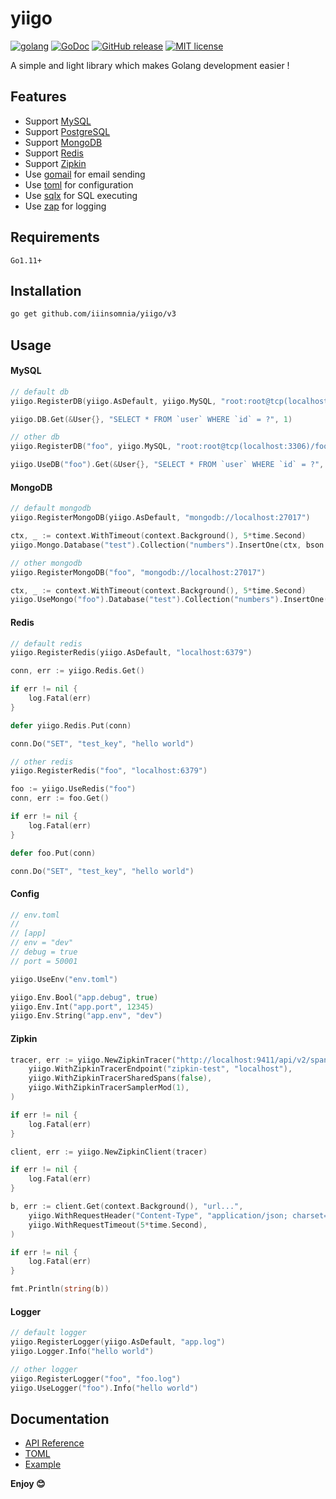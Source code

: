 # yiigo

[![golang](https://img.shields.io/badge/Language-Go-green.svg?style=flat)](https://golang.org)
[![GoDoc](https://godoc.org/github.com/iiinsomnia/yiigo?status.svg)](https://godoc.org/github.com/iiinsomnia/yiigo)
[![GitHub release](https://img.shields.io/github/release/IIInsomnia/yiigo.svg)](https://github.com/iiinsomnia/yiigo/releases/latest)
[![MIT license](http://img.shields.io/badge/license-MIT-brightgreen.svg)](http://opensource.org/licenses/MIT)

A simple and light library which makes Golang development easier !

## Features

- Support [MySQL](https://github.com/go-sql-driver/mysql)
- Support [PostgreSQL](https://github.com/lib/pq)
- Support [MongoDB](https://github.com/mongodb/mongo-go-driver)
- Support [Redis](https://github.com/gomodule/redigo)
- Support [Zipkin](https://github.com/openzipkin/zipkin-go)
- Use [gomail](https://github.com/go-gomail/gomail) for email sending
- Use [toml](https://github.com/pelletier/go-toml) for configuration
- Use [sqlx](https://github.com/jmoiron/sqlx) for SQL executing
- Use [zap](https://github.com/uber-go/zap) for logging
## Requirements

`Go1.11+`

## Installation

```sh
go get github.com/iiinsomnia/yiigo/v3
```

## Usage

#### MySQL

```go
// default db
yiigo.RegisterDB(yiigo.AsDefault, yiigo.MySQL, "root:root@tcp(localhost:3306)/test")

yiigo.DB.Get(&User{}, "SELECT * FROM `user` WHERE `id` = ?", 1)

// other db
yiigo.RegisterDB("foo", yiigo.MySQL, "root:root@tcp(localhost:3306)/foo")

yiigo.UseDB("foo").Get(&User{}, "SELECT * FROM `user` WHERE `id` = ?", 1)
```

#### MongoDB

```go
// default mongodb
yiigo.RegisterMongoDB(yiigo.AsDefault, "mongodb://localhost:27017")

ctx, _ := context.WithTimeout(context.Background(), 5*time.Second)
yiigo.Mongo.Database("test").Collection("numbers").InsertOne(ctx, bson.M{"name": "pi", "value": 3.14159})

// other mongodb
yiigo.RegisterMongoDB("foo", "mongodb://localhost:27017")

ctx, _ := context.WithTimeout(context.Background(), 5*time.Second)
yiigo.UseMongo("foo").Database("test").Collection("numbers").InsertOne(ctx, bson.M{"name": "pi", "value": 3.14159})
```

#### Redis

```go
// default redis
yiigo.RegisterRedis(yiigo.AsDefault, "localhost:6379")

conn, err := yiigo.Redis.Get()

if err != nil {
    log.Fatal(err)
}

defer yiigo.Redis.Put(conn)

conn.Do("SET", "test_key", "hello world")

// other redis
yiigo.RegisterRedis("foo", "localhost:6379")

foo := yiigo.UseRedis("foo")
conn, err := foo.Get()

if err != nil {
    log.Fatal(err)
}

defer foo.Put(conn)

conn.Do("SET", "test_key", "hello world")
```

#### Config

```go
// env.toml
//
// [app]
// env = "dev"
// debug = true
// port = 50001

yiigo.UseEnv("env.toml")

yiigo.Env.Bool("app.debug", true)
yiigo.Env.Int("app.port", 12345)
yiigo.Env.String("app.env", "dev")
```

#### Zipkin

```go
tracer, err := yiigo.NewZipkinTracer("http://localhost:9411/api/v2/spans",
    yiigo.WithZipkinTracerEndpoint("zipkin-test", "localhost"),
    yiigo.WithZipkinTracerSharedSpans(false),
    yiigo.WithZipkinTracerSamplerMod(1),
)

if err != nil {
    log.Fatal(err)
}

client, err := yiigo.NewZipkinClient(tracer)

if err != nil {
    log.Fatal(err)
}

b, err := client.Get(context.Background(), "url...",
    yiigo.WithRequestHeader("Content-Type", "application/json; charset=utf-8"),
    yiigo.WithRequestTimeout(5*time.Second),
)

if err != nil {
    log.Fatal(err)
}

fmt.Println(string(b))
```

#### Logger

```go
// default logger
yiigo.RegisterLogger(yiigo.AsDefault, "app.log")
yiigo.Logger.Info("hello world")

// other logger
yiigo.RegisterLogger("foo", "foo.log")
yiigo.UseLogger("foo").Info("hello world")
```

## Documentation

- [API Reference](https://godoc.org/github.com/iiinsomnia/yiigo)
- [TOML](https://github.com/toml-lang/toml)
- [Example](https://github.com/iiinsomnia/yiigo-example)

**Enjoy 😊**
